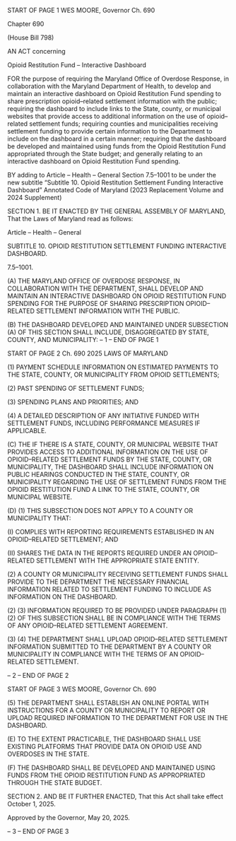 START OF PAGE 1
WES MOORE, Governor Ch. 690

Chapter 690

(House Bill 798)

AN ACT concerning

Opioid Restitution Fund – Interactive Dashboard

FOR the purpose of requiring the Maryland Office of Overdose Response, in collaboration
with the Maryland Department of Health, to develop and maintain an interactive
dashboard on Opioid Restitution Fund spending to share prescription opioid–related
settlement information with the public; requiring the dashboard to include links to
the State, county, or municipal websites that provide access to additional
information on the use of opioid–related settlement funds; requiring counties and
municipalities receiving settlement funding to provide certain information to the
Department to include on the dashboard in a certain manner; requiring that the
dashboard be developed and maintained using funds from the Opioid Restitution
Fund appropriated through the State budget; and generally relating to an interactive
dashboard on Opioid Restitution Fund spending.

BY adding to
Article – Health – General
Section 7.5–1001 to be under the new subtitle “Subtitle 10. Opioid Restitution
Settlement Funding Interactive Dashboard”
Annotated Code of Maryland
(2023 Replacement Volume and 2024 Supplement)

SECTION 1. BE IT ENACTED BY THE GENERAL ASSEMBLY OF MARYLAND,
That the Laws of Maryland read as follows:

Article – Health – General

SUBTITLE 10. OPIOID RESTITUTION SETTLEMENT FUNDING INTERACTIVE
DASHBOARD.

7.5–1001.

(A) THE MARYLAND OFFICE OF OVERDOSE RESPONSE, IN
COLLABORATION WITH THE DEPARTMENT, SHALL DEVELOP AND MAINTAIN AN
INTERACTIVE DASHBOARD ON OPIOID RESTITUTION FUND SPENDING FOR THE
PURPOSE OF SHARING PRESCRIPTION OPIOID–RELATED SETTLEMENT
INFORMATION WITH THE PUBLIC.

(B) THE DASHBOARD DEVELOPED AND MAINTAINED UNDER SUBSECTION
(A) OF THIS SECTION SHALL INCLUDE, DISAGGREGATED BY STATE, COUNTY, AND
MUNICIPALITY:
– 1 –
END OF PAGE 1

START OF PAGE 2
Ch. 690 2025 LAWS OF MARYLAND

(1) PAYMENT SCHEDULE INFORMATION ON ESTIMATED PAYMENTS
TO THE STATE, COUNTY, OR MUNICIPALITY FROM OPIOID SETTLEMENTS;

(2) PAST SPENDING OF SETTLEMENT FUNDS;

(3) SPENDING PLANS AND PRIORITIES; AND

(4) A DETAILED DESCRIPTION OF ANY INITIATIVE FUNDED WITH
SETTLEMENT FUNDS, INCLUDING PERFORMANCE MEASURES IF APPLICABLE.

(C) THE IF THERE IS A STATE, COUNTY, OR MUNICIPAL WEBSITE THAT
PROVIDES ACCESS TO ADDITIONAL INFORMATION ON THE USE OF OPIOID–RELATED
SETTLEMENT FUNDS BY THE STATE, COUNTY, OR MUNICIPALITY, THE DASHBOARD
SHALL INCLUDE INFORMATION ON PUBLIC HEARINGS CONDUCTED IN THE STATE,
COUNTY, OR MUNICIPALITY REGARDING THE USE OF SETTLEMENT FUNDS FROM THE
OPIOID RESTITUTION FUND A LINK TO THE STATE, COUNTY, OR MUNICIPAL
WEBSITE.

(D) (1) THIS SUBSECTION DOES NOT APPLY TO A COUNTY OR
MUNICIPALITY THAT:

(I) COMPLIES WITH REPORTING REQUIREMENTS
ESTABLISHED IN AN OPIOID–RELATED SETTLEMENT; AND

(II) SHARES THE DATA IN THE REPORTS REQUIRED UNDER AN
OPIOID–RELATED SETTLEMENT WITH THE APPROPRIATE STATE ENTITY.

(2) A COUNTY OR MUNICIPALITY RECEIVING SETTLEMENT FUNDS
SHALL PROVIDE TO THE DEPARTMENT THE NECESSARY FINANCIAL INFORMATION
RELATED TO SETTLEMENT FUNDING TO INCLUDE AS INFORMATION ON THE
DASHBOARD.

(2) (3) INFORMATION REQUIRED TO BE PROVIDED UNDER
PARAGRAPH (1) (2) OF THIS SUBSECTION SHALL BE IN COMPLIANCE WITH THE
TERMS OF ANY OPIOID–RELATED SETTLEMENT AGREEMENT.

(3) (4) THE DEPARTMENT SHALL UPLOAD OPIOID–RELATED
SETTLEMENT INFORMATION SUBMITTED TO THE DEPARTMENT BY A COUNTY OR
MUNICIPALITY IN COMPLIANCE WITH THE TERMS OF AN OPIOID–RELATED
SETTLEMENT.

– 2 –
END OF PAGE 2

START OF PAGE 3
WES MOORE, Governor Ch. 690

(5) THE DEPARTMENT SHALL ESTABLISH AN ONLINE PORTAL WITH
INSTRUCTIONS FOR A COUNTY OR MUNICIPALITY TO REPORT OR UPLOAD REQUIRED
INFORMATION TO THE DEPARTMENT FOR USE IN THE DASHBOARD.

(E) TO THE EXTENT PRACTICABLE, THE DASHBOARD SHALL USE EXISTING
PLATFORMS THAT PROVIDE DATA ON OPIOID USE AND OVERDOSES IN THE STATE.

(F) THE DASHBOARD SHALL BE DEVELOPED AND MAINTAINED USING
FUNDS FROM THE OPIOID RESTITUTION FUND AS APPROPRIATED THROUGH THE
STATE BUDGET.

SECTION 2. AND BE IT FURTHER ENACTED, That this Act shall take effect
October 1, 2025.

Approved by the Governor, May 20, 2025.

– 3 –
END OF PAGE 3